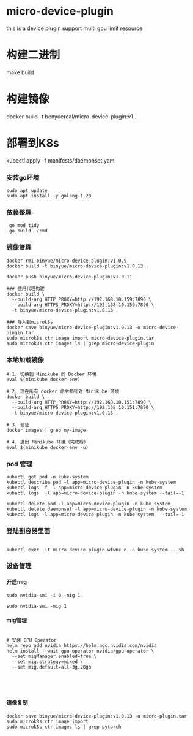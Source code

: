 # micro-device-plugin
this is a device plugin support multi gpu limit resource


# 构建二进制
make build

# 构建镜像
docker build -t benyuereal/micro-device-plugin:v1 .

# 部署到K8s
kubectl apply -f manifests/daemonset.yaml


### 安装go环境
```shell
sudo apt update 
sudo apt install -y golang-1.20
```


### 依赖整理
```shell
 go mod tidy
 go build ./cmd
```


### 镜像管理
```shell
docker rmi binyue/micro-device-plugin:v1.0.9
docker build -t binyue/micro-device-plugin:v1.0.13 .

docker push binyue/micro-device-plugin:v1.0.11

### 使用代理构建
docker build \
  --build-arg HTTP_PROXY=http://192.168.10.159:7890 \
  --build-arg HTTPS_PROXY=http://192.168.10.159:7890 \
  -t binyue/micro-device-plugin:v1.0.13 .

### 导入到microk8s
docker save binyue/micro-device-plugin:v1.0.13 -o micro-device-plugin.tar
sudo microk8s ctr image import micro-device-plugin.tar
sudo microk8s ctr images ls | grep micro-device-plugin

```

### 本地加载镜像
```shell
# 1. 切换到 Minikube 的 Docker 环境
eval $(minikube docker-env)

# 2. 现在所有 docker 命令都针对 Minikube 环境
docker build \
  --build-arg HTTP_PROXY=http://192.168.10.151:7890 \
  --build-arg HTTPS_PROXY=http://192.168.10.151:7890 \
  -t binyue/micro-device-plugin:v1.0.13 .

# 3. 验证
docker images | grep my-image

# 4. 退出 Minikube 环境（完成后）
eval $(minikube docker-env -u)
```



### pod 管理
```shell
kubectl get pod -n kube-system
kubectl describe pod -l app=micro-device-plugin -n kube-system
kubectl logs -f -l app=micro-device-plugin -n kube-system
kubectl logs  -l app=micro-device-plugin -n kube-system --tail=-1

kubectl delete pod -l app=micro-device-plugin -n kube-system
kubectl delete daemonset -l app=micro-device-plugin -n kube-system
kubectl logs -l app=micro-device-plugin -n kube-system  --tail=-1
```


### 登陆到容器里面
```shell

kubectl exec -it micro-device-plugin-wfwnc n -n kube-system -- sh
```


### 设备管理

#### 开启mig
```shell
sudo nvidia-smi -i 0 -mig 1

sudo nvidia-smi -mig 1
```

#### mig管理
```shell

# 安装 GPU Operator
helm repo add nvidia https://helm.ngc.nvidia.com/nvidia
helm install --wait gpu-operator nvidia/gpu-operator \
  --set migManager.enabled=true \
  --set mig.strategy=mixed \
  --set mig.default=all-3g.20gb
  
  
  
  
```

#### 镜像复制
```shell
docker save binyue/micro-device-plugin:v1.0.13 -o micro-plugin.tar
sudo microk8s ctr image import 
sudo microk8s ctr images ls | grep pytorch
```

